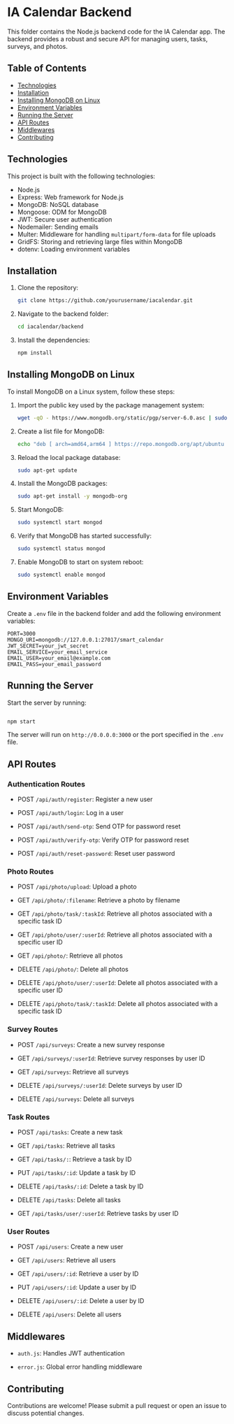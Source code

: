 # IA Calendar Backend

This folder contains the Node.js backend code for the IA Calendar app. The backend provides a robust and secure API for managing users, tasks, surveys, and photos.

## Table of Contents

- [Technologies](#technologies)
- [Installation](#installation)
- [Installing MongoDB on Linux](#installing-mongodb-on-linux)
- [Environment Variables](#environment-variables)
- [Running the Server](#running-the-server)
- [API Routes](#api-routes)
- [Middlewares](#middlewares)
- [Contributing](#contributing)

## Technologies

This project is built with the following technologies:

- Node.js
- Express: Web framework for Node.js
- MongoDB: NoSQL database
- Mongoose: ODM for MongoDB
- JWT: Secure user authentication
- Nodemailer: Sending emails
- Multer: Middleware for handling `multipart/form-data` for file uploads
- GridFS: Storing and retrieving large files within MongoDB
- dotenv: Loading environment variables

## Installation

1. Clone the repository:

    ```bash
    git clone https://github.com/yourusername/iacalendar.git
    ```

2. Navigate to the backend folder:

    ```bash
    cd iacalendar/backend
    ```

3. Install the dependencies:

    ```bash
    npm install
    ```

## Installing MongoDB on Linux

To install MongoDB on a Linux system, follow these steps:

1. Import the public key used by the package management system:

    ```bash
    wget -qO - https://www.mongodb.org/static/pgp/server-6.0.asc | sudo apt-key add -
    ```

2. Create a list file for MongoDB:

    ```bash
    echo "deb [ arch=amd64,arm64 ] https://repo.mongodb.org/apt/ubuntu focal/mongodb-org/6.0 multiverse" | sudo tee /etc/apt/sources.list.d/mongodb-org-6.0.list
    ```

3. Reload the local package database:

    ```bash
    sudo apt-get update
    ```

4. Install the MongoDB packages:

    ```bash
    sudo apt-get install -y mongodb-org
    ```

5. Start MongoDB:

    ```bash
    sudo systemctl start mongod
    ```

6. Verify that MongoDB has started successfully:

    ```bash
    sudo systemctl status mongod
    ```

7. Enable MongoDB to start on system reboot:

    ```bash
    sudo systemctl enable mongod
    ```

## Environment Variables

Create a `.env` file in the backend folder and add the following environment variables:

```env
PORT=3000
MONGO_URI=mongodb://127.0.0.1:27017/smart_calendar
JWT_SECRET=your_jwt_secret
EMAIL_SERVICE=your_email_service
EMAIL_USER=your_email@example.com
EMAIL_PASS=your_email_password
```

## Running the Server

Start the server by running:

```bash

npm start

```

The server will run on `http://0.0.0.0:3000` or the port specified in the `.env` file.

## API Routes

### Authentication Routes

- POST `/api/auth/register`: Register a new user

- POST `/api/auth/login`: Log in a user

- POST `/api/auth/send-otp`: Send OTP for password reset

- POST `/api/auth/verify-otp`: Verify OTP for password reset

- POST `/api/auth/reset-password`: Reset user password

### Photo Routes

- POST `/api/photo/upload`: Upload a photo

- GET `/api/photo/:filename`: Retrieve a photo by filename

- GET `/api/photo/task/:taskId`: Retrieve all photos associated with a specific task ID

- GET `/api/photo/user/:userId`: Retrieve all photos associated with a specific user ID

- GET `/api/photo/`: Retrieve all photos

- DELETE `/api/photo/`: Delete all photos

- DELETE `/api/photo/user/:userId`: Delete all photos associated with a specific user ID

- DELETE `/api/photo/task/:taskId`: Delete all photos associated with a specific task ID

### Survey Routes

- POST `/api/surveys`: Create a new survey response

- GET `/api/surveys/:userId`: Retrieve survey responses by user ID

- GET `/api/surveys`: Retrieve all surveys

- DELETE `/api/surveys/:userId`: Delete surveys by user ID

- DELETE `/api/surveys`: Delete all surveys

### Task Routes

- POST `/api/tasks`: Create a new task

- GET `/api/tasks`: Retrieve all tasks

- GET `/api/tasks/:`: Retrieve a task by ID

- PUT `/api/tasks/:id`: Update a task by ID

- DELETE `/api/tasks/:id`: Delete a task by ID

- DELETE `/api/tasks`: Delete all tasks

- GET `/api/tasks/user/:userId`: Retrieve tasks by user ID

### User Routes

- POST `/api/users`: Create a new user

- GET `/api/users`: Retrieve all users

- GET `/api/users/:id`: Retrieve a user by ID

- PUT `/api/users/:id`: Update a user by ID

- DELETE `/api/users/:id`: Delete a user by ID

- DELETE `/api/users`: Delete all users

## Middlewares

- `auth.js`: Handles JWT authentication

- `error.js`: Global error handling middleware

## Contributing

Contributions are welcome! Please submit a pull request or open an issue to discuss potential changes.


